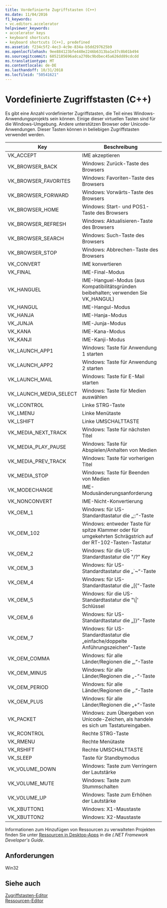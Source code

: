 ```yaml
---
title: Vordefinierte Zugriffstasten (C++)
ms.date: 11/04/2016
f1_keywords:
- vc.editors.accelerator
helpviewer_keywords:
- accelerator keys
- keyboard shortcuts
- keyboard shortcuts [C++], predefined
ms.assetid: f234c5f2-4ec3-4c9e-834a-b5dd297625b9
ms.openlocfilehash: 9ee884123bfe440e2246b6313ba1e37c0b01b494
ms.sourcegitcommit: 6052185696adca270bc9bdbec45a626dd89cdcdd
ms.translationtype: MT
ms.contentlocale: de-DE
ms.lasthandoff: 10/31/2018
ms.locfileid: "50541621"
---
```

# <a name="predefined-accelerator-keys-c"></a>Vordefinierte Zugriffstasten (C++)

Es gibt eine Anzahl vordefinierter Zugriffstasten, die Teil eines Windows-Anwendungsprojekts sein können. Einige dieser virtuellen Tasten sind für die Windows-Umgebung. Andere unterstützen Browser oder Unicode-Anwendungen. Dieser Tasten können in beliebigen Zugriffstasten verwendet werden.

|Key|Beschreibung|
|---------|-----------------|
|VK_ACCEPT|IME akzeptieren|
|VK_BROWSER_BACK|Windows: Zurück-Taste des Browsers|
|VK_BROWSER_FAVORITES|Windows: Favoriten-Taste des Browsers|
|VK_BROWSER_FORWARD|Windows: Vorwärts-Taste des Browsers|
|VK_BROWSER_HOME|Windows: Start- und POS1-Taste des Browsers|
|VK_BROWSER_REFRESH|Windows: Aktualisieren-Taste des Browsers|
|VK_BROWSER_SEARCH|Windows: Such-Taste des Browsers|
|VK_BROWSER_STOP|Windows: Abbrechen-Taste des Browsers|
|VK_CONVERT|IME konvertieren|
|VK_FINAL|IME-Final-Modus|
|VK_HANGUEL|IME-Hanguel-Modus (aus Kompatibilitätsgründen beibehalten; verwenden Sie VK_HANGUL)|
|VK_HANGUL|IME-Hangul-Modus|
|VK_HANJA|IME-Hanja-Modus|
|VK_JUNJA|IME-Junja-Modus|
|VK_KANA|IME-Kana-Modus|
|VK_KANJI|IME-Kanji-Modus|
|VK_LAUNCH_APP1|Windows: Taste für Anwendung 1 starten|
|VK_LAUNCH_APP2|Windows: Taste für Anwendung 2 starten|
|VK_LAUNCH_MAIL|Windows: Taste für E-Mail starten|
|VK_LAUNCH_MEDIA_SELECT|Windows: Taste für Medien auswählen|
|VK_LCONTROL|Linke STRG-Taste|
|VK_LMENU|Linke Menütaste|
|VK_LSHIFT|Linke UMSCHALTTASTE|
|VK_MEDIA_NEXT_TRACK|Windows: Taste für nächsten Titel|
|VK_MEDIA_PLAY_PAUSE|Windows: Taste für Abspielen/Anhalten von Medien|
|VK_MEDIA_PREV_TRACK|Windows: Taste für vorherigen Titel|
|VK_MEDIA_STOP|Windows: Taste für Beenden von Medien|
|VK_MODECHANGE|IME-Modusänderungsanforderung|
|VK_NONCONVERT|IME-Nicht-Konvertierung|
|VK_OEM_1|Windows: für US-Standardtastatur die „;:“-Taste|
|VK_OEM_102|Windows: entweder Taste für spitze Klammer oder für umgekehrten Schrägstrich auf der RT-102-Tasten-Tastatur|
|VK_OEM_2|Windows: für die US-Standardtastatur die "/?" Key|
|VK_OEM_3|Windows: für US-Standardtastatur die „`~“-Taste|
|VK_OEM_4|Windows: für US-Standardtastatur die „[{“-Taste|
|VK_OEM_5|Windows: für die US-Standardtastatur die "\\&#124;' Schlüssel|
|VK_OEM_6|Windows: für US-Standardtastatur die „]}“-Taste|
|VK_OEM_7|Windows: für US-Standardtastatur die „einfache/doppelte Anführungszeichen“-Taste|
|VK_OEM_COMMA|Windows: für alle Länder/Regionen die „,“-Taste|
|VK_OEM_MINUS|Windows: für alle Länder/Regionen die „-“-Taste|
|VK_OEM_PERIOD|Windows: für alle Länder/Regionen die „.“-Taste|
|VK_OEM_PLUS|Windows: für alle Länder/Regionen die „+“-Taste|
|VK_PACKET|Windows: zum Übergeben von Unicode-Zeichen, als handele es sich um Tastatureingaben.|
|VK_RCONTROL|Rechte STRG-Taste|
|VK_RMENU|Rechte Menütaste|
|VK_RSHIFT|Rechte UMSCHALTTASTE|
|VK_SLEEP|Taste für Standbymodus|
|VK_VOLUME_DOWN|Windows: Taste zum Verringern der Lautstärke|
|VK_VOLUME_MUTE|Windows: Taste zum Stummschalten|
|VK_VOLUME_UP|Windows: Taste zum Erhöhen der Lautstärke|
|VK_XBUTTON1|Windows: X1-Maustaste|
|VK_XBUTTON2|Windows: X2-Maustaste|

Informationen zum Hinzufügen von Ressourcen zu verwalteten Projekten finden Sie unter [Ressourcen in Desktop-Apps](/dotnet/framework/resources/index) in die *(.NET Framework Developer's Guide*.

## <a name="requirements"></a>Anforderungen

Win32

## <a name="see-also"></a>Siehe auch

[Zugriffstasten-Editor](../windows/accelerator-editor.md)<br/>
[Ressourcen-Editor](../windows/resource-editors.md)